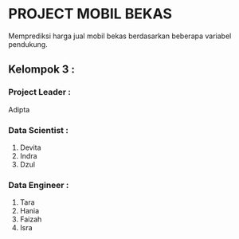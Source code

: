 # PROJECT MOBIL BEKAS
Memprediksi harga jual mobil bekas berdasarkan beberapa variabel pendukung.

## Kelompok 3 :
### Project Leader :
Adipta

### Data Scientist :
1. Devita
2. Indra
3. Dzul

### Data Engineer :
1. Tara
2. Hania
3. Faizah
4. Isra
